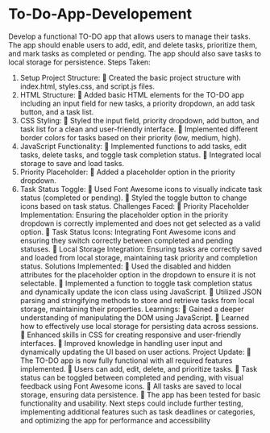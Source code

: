# To-Do-App-Developement
Develop a functional TO-DO app that allows users to manage their tasks. The  app should enable users to add, edit, and delete tasks, prioritize them, and  mark tasks as completed or pending. The app should also save tasks to local  storage for persistence.
Steps Taken:
1. Setup Project Structure:
 Created the basic project structure with index.html, styles.css, and 
script.js files.
2. HTML Structure:
 Added basic HTML elements for the TO-DO app including an input 
field for new tasks, a priority dropdown, an add task button, and a 
task list.
3. CSS Styling:
 Styled the input field, priority dropdown, add button, and task list 
for a clean and user-friendly interface.
 Implemented different border colors for tasks based on their 
priority (low, medium, high).
4. JavaScript Functionality:
 Implemented functions to add tasks, edit tasks, delete tasks, and 
toggle task completion status.
 Integrated local storage to save and load tasks.
5. Priority Placeholder:
 Added a placeholder option in the priority dropdown.
6. Task Status Toggle:
 Used Font Awesome icons to visually indicate task status 
(completed or pending).
 Styled the toggle button to change icons based on task status.
Challenges Faced:
 Priority Placeholder Implementation: Ensuring the placeholder option 
in the priority dropdown is correctly implemented and does not get 
selected as a valid option.
 Task Status Icons: Integrating Font Awesome icons and ensuring they 
switch correctly between completed and pending statuses.
 Local Storage Integration: Ensuring tasks are correctly saved and loaded 
from local storage, maintaining task priority and completion status.
Solutions Implemented:
 Used the disabled and hidden attributes for the placeholder option in 
the dropdown to ensure it is not selectable.
 Implemented a function to toggle task completion status and 
dynamically update the icon class using JavaScript.
 Utilized JSON parsing and stringifying methods to store and retrieve 
tasks from local storage, maintaining their properties.
Learnings:
 Gained a deeper understanding of manipulating the DOM using 
JavaScript.
 Learned how to effectively use local storage for persisting data across 
sessions.
 Enhanced skills in CSS for creating responsive and user-friendly 
interfaces.
 Improved knowledge in handling user input and dynamically updating 
the UI based on user actions.
Project Update:
 The TO-DO app is now fully functional with all required features 
implemented.
 Users can add, edit, delete, and prioritize tasks.
 Task status can be toggled between completed and pending, with visual 
feedback using Font Awesome icons.
 All tasks are saved to local storage, ensuring data persistence.
 The app has been tested for basic functionality and usability.
Next steps could include further testing, implementing additional features such 
as task deadlines or categories, and optimizing the app for performance and 
accessibility
